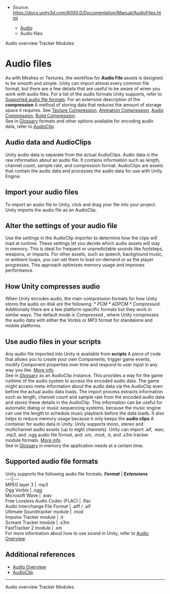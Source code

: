 * Source: https://docs.unity3d.com/6000.0/Documentation/Manual/AudioFiles.html

  * [Audio](https://docs.unity3d.com/6000.0/Documentation/Manual/Audio.html)
  * Audio files


[](https://docs.unity3d.com/6000.0/Documentation/Manual/AudioOverview.html)
Audio overview
[](https://docs.unity3d.com/6000.0/Documentation/Manual/TrackerModules.html)
Tracker Modules
# Audio files
As with Meshes or Textures, the workflow for **Audio File** assets is designed to be smooth and simple. Unity can import almost every common file format, but there are a few details that are useful to be aware of when you work with audio files.
For a list of the audio formats Unity supports, refer to [Supported audio file formats](https://docs.unity3d.com/6000.0/Documentation/Manual/AudioFiles.html#supported-audio-file-formats). 
For an extensive description of the **compression** A method of storing data that reduces the amount of storage space it requires. See [Texture Compression](https://docs.unity3d.com/6000.0/Documentation/Manual/class-TextureImporterOverride), [Animation Compression](https://docs.unity3d.com/6000.0/Documentation/Manual/class-AnimationClip.html#AssetProperties), [Audio Compression](https://docs.unity3d.com/6000.0/Documentation/Manual/class-AudioClip.html), [Build Compression](https://docs.unity3d.com/6000.0/Documentation/Manual/ReducingFilesize.html).  
See in [Glossary](https://docs.unity3d.com/6000.0/Documentation/Manual/Glossary.html#compression) formats and other options available for encoding audio data, refer to [AudioClip](https://docs.unity3d.com/6000.0/Documentation/Manual/class-AudioClip.html). 
## Audio data and AudioClips
Unity audio data is separate from the actual AudioClips. Audio data is the raw information about an audio file. It contains information such as length, channel count, sample rate, and compression format. 
AudioClips are assets that contain the audio data and processes the audio data for use with Unity Engine.
## Import your audio files
To import an audio file to Unity, click and drag your file into your project. Unity imports the audio file as an AudioClip. 
## Alter the settings of your audio file
Use the settings in the AudioClip importer to determine how the clips will load at runtime. These settings let you decide which audio assets will stay in memory. This is ideal for frequent or unpredictable sounds like footsteps, weapons, or impacts.
For other assets, such as speech, background music, or ambient loops, you can set them to load on-demand or as the player progresses. This approach optimizes memory usage and improves performance.
## How Unity compresses audio
When Unity encodes audio, the main compression formats for how Unity stores the audio on disk are the following: * _PCM_ * _ADPCM_ * _Compressed_. 
Additionally there are a few platform-specific formats but they work in similar ways. The default mode is _Compressed_ , where Unity compresses the audio data with either the Vorbis or MP3 format for standalone and mobile platforms.
## Use audio files in your scripts
Any audio file imported into Unity is available from **scripts** A piece of code that allows you to create your own Components, trigger game events, modify Component properties over time and respond to user input in any way you like. [More info](https://docs.unity3d.com/6000.0/Documentation/Manual/creating-scripts.html)  
See in [Glossary](https://docs.unity3d.com/6000.0/Documentation/Manual/Glossary.html#Scripts) as an AudioClip instance. This provides a way for the game runtime of the audio system to access the encoded audio data. The game might access meta-information about the audio data via the AudioClip even before the actual audio data loads. 
The import process extracts information such as length, channel count and sample rate from the encoded audio data and stores these details in the AudioClip. This information can be useful for automatic dialog or music sequencing systems, because the music engine can use the length to schedule music playback before the data loads. It also helps to reduce memory usage because it only keeps the **audio clips** A container for audio data in Unity. Unity supports mono, stereo and multichannel audio assets (up to eight channels). Unity can import .aif, .wav, .mp3, and .ogg audio file format, and .xm, .mod, .it, and .s3m tracker module formats. [More info](https://docs.unity3d.com/6000.0/Documentation/Manual/class-AudioClip.html)  
See in [Glossary](https://docs.unity3d.com/6000.0/Documentation/Manual/Glossary.html#AudioClip) in memory the application needs at a certain time.
## Supported audio file formats
Unity supports the following audio file formats. 
**_Format_** | **_Extensions_**  
---|---  
MPEG layer 3 | .mp3  
Ogg Vorbis | .ogg  
Microsoft Wave | .wav  
Free Lossless Audio Codec (FLAC) | .flac  
Audio Interchange File Format | .aiff / .aif  
Ultimate Soundtracker module | .mod  
Impulse Tracker module | .it  
Scream Tracker module | .s3m  
FastTracker 2 module | .xm  
For more information about how to use sound in Unity, refer to [Audio Overview](https://docs.unity3d.com/6000.0/Documentation/Manual/AudioOverview.html).
## Additional references
  * [Audio Overview](https://docs.unity3d.com/6000.0/Documentation/Manual/AudioOverview.html)
  * [AudioClip](https://docs.unity3d.com/6000.0/Documentation/Manual/class-AudioClip.html)


* * *
[](https://docs.unity3d.com/6000.0/Documentation/Manual/AudioOverview.html)
Audio overview
[](https://docs.unity3d.com/6000.0/Documentation/Manual/TrackerModules.html)
Tracker Modules

